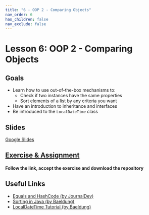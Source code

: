 ```yaml
---
title: "6 - OOP 2 - Comparing Objects"
nav_order: 6
has_children: false
nav_exclude: false
---
```


# Lesson 6: OOP 2 - Comparing Objects

## Goals

- Learn how to use out-of-the-box mechanisms to:
    - Check if two instances have the same properties
    - Sort elements of a list by any criteria you want
- Have an introduction to inheritance and interfaces
- Be introduced to the `LocalDateTime` class

## Slides

[Google Slides](https://docs.google.com/presentation/d/1Plo5HgHf8yreMbY1hiEB85k0D_DNVhfWhHLcJkVH7SU/embed)

## [Exercise & Assignment](https://classroom.github.com/a/X9SvhMim)

#### Follow the link, accept the exercise and download the repository

## Useful Links

- [Equals and HashCode (by JournalDev)](https://www.journaldev.com/21095/java-equals-hashcode)
- [Sorting in Java (by Baeldung)](https://www.baeldung.com/java-sorting)
- [LocalDateTime Tutorial (by Baeldung)](https://www.baeldung.com/java-8-date-time-intro )

